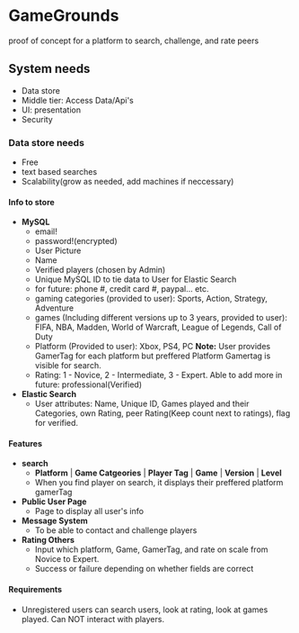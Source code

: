 # GameGrounds
proof of concept for a platform to search, challenge, and rate peers
## System needs
  * Data store
  * Middle tier: Access Data/Api's
  * UI: presentation
  * Security
  
### Data store needs
  * Free
  * text based searches
  * Scalability(grow as needed, add machines if neccessary)
#### Info to store
  * **MySQL**
    + email!
    + password!(encrypted)
    + User Picture
    + Name
    + Verified players (chosen by Admin)
    + Unique MySQL ID to tie data to User for Elastic Search
    + for future: phone #, credit card #, paypal... etc.
    + gaming categories (provided to user): Sports, Action, Strategy, Adventure
    + games (Including different versions up to 3 years, provided to user): FIFA, NBA, Madden, World of Warcraft, League of Legends, Call of Duty
    + Platform (Provided to user): Xbox, PS4, PC **Note:** User provides GamerTag for each platform but preffered Platform Gamertag is visible for search.
    + Rating: 1 - Novice, 2 - Intermediate, 3 - Expert. Able to add more in future: professional(Verified)
  * **Elastic Search**
    + User attributes: Name, Unique ID, Games played and their Categories, own Rating, peer Rating(Keep count next to ratings), flag for verified.
    
#### Features
  * **search**
    + __Platform__ | __Game Catgeories__ | __Player Tag__ | __Game__ | __Version__ | __Level__
    + When you find player on search, it displays their preffered platform gamerTag
  * **Public User Page** 
    + Page to display all user's info
  * **Message System**
    + To be able to contact and challenge players
  * **Rating Others**
    + Input which platform, Game, GamerTag, and rate on scale from Novice to Expert.
    + Success or failure depending on whether fields are correct
   
#### Requirements
  * Unregistered users can search users, look at rating, look at games played. Can NOT interact with players.
